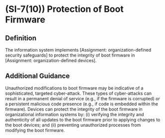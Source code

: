 
# (SI-7(10)) Protection of Boot Firmware

## Definition

The information system implements [Assignment: organization-defined security safeguards] to protect the integrity of boot firmware in [Assignment: organization-defined devices].

## Additional Guidance

Unauthorized modifications to boot firmware may be indicative of a sophisticated, targeted cyber-attack. These types of cyber-attacks can result in a permanent denial of service (e.g., if the firmware is corrupted) or a persistent malicious code presence (e.g., if code is embedded within the firmware). Devices can protect the integrity of the boot firmware in organizational information systems by: (i) verifying the integrity and authenticity of all updates to the boot firmware prior to applying changes to the boot devices; and (ii) preventing unauthorized processes from modifying the boot firmware.

